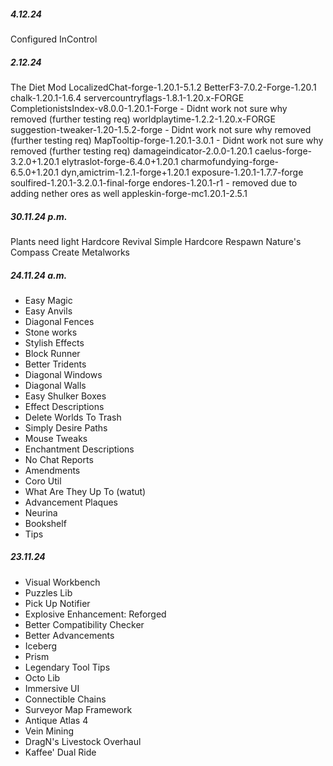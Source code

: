 ##### **4.12.24**
Configured
InControl

##### **2.12.24**
The Diet Mod
LocalizedChat-forge-1.20.1-5.1.2
BetterF3-7.0.2-Forge-1.20.1
chalk-1.20.1-1.6.4
servercountryflags-1.8.1-1.20.x-FORGE
CompletionistsIndex-v8.0.0-1.20.1-Forge - Didnt work not sure why removed (further testing req)
worldplaytime-1.2.2-1.20.x-FORGE
suggestion-tweaker-1.20-1.5.2-forge - Didnt work not sure why removed (further testing req)
MapTooltip-forge-1.20.1-3.0.1 -  Didnt work not sure why removed (further testing req)
damageindicator-2.0.0-1.20.1
caelus-forge-3.2.0+1.20.1
elytraslot-forge-6.4.0+1.20.1
charmofundying-forge-6.5.0+1.20.1
dyn,amictrim-1.2.1-forge+1.20.1
exposure-1.20.1-1.7.7-forge
soulfired-1.20.1-3.2.0.1-final-forge
endores-1.20.1-r1 - removed due to adding nether ores as well
appleskin-forge-mc1.20.1-2.5.1
##### **30.11.24 p.m.**
Plants need light
Hardcore Revival
Simple Hardcore Respawn
Nature's Compass
Create Metalworks

##### **24**.11.24 a.m.

- Easy Magic
- Easy Anvils
- Diagonal Fences
- Stone works
- Stylish Effects
- Block Runner
- Better Tridents
- Diagonal Windows
- Diagonal Walls
- Easy Shulker Boxes
- Effect Descriptions
- Delete Worlds To Trash
- Simply Desire Paths
- Mouse Tweaks
- Enchantment Descriptions
- No Chat Reports
- Amendments
- Coro Util
- What Are They Up To (watut)
- Advancement Plaques
- Neurina
- Bookshelf
- Tips
##### **23.11.24**

- Visual Workbench
- Puzzles Lib
- Pick Up Notifier
- Explosive Enhancement: Reforged
- Better Compatibility Checker
- Better Advancements
- Iceberg
- Prism
- Legendary Tool Tips
- Octo Lib
- Immersive UI
- Connectible Chains
- Surveyor Map Framework
- Antique Atlas 4
- Vein Mining
- DragN's Livestock Overhaul
- Kaffee' Dual Ride

